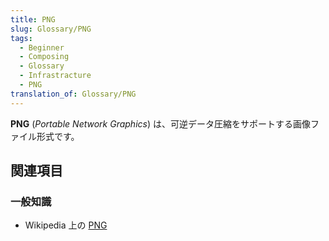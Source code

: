 ```yaml
---
title: PNG
slug: Glossary/PNG
tags:
  - Beginner
  - Composing
  - Glossary
  - Infrastracture
  - PNG
translation_of: Glossary/PNG
---
```

**PNG** (_Portable Network Graphics_) は、可逆データ圧縮をサポートする画像ファイル形式です。

## 関連項目

### 一般知識

- Wikipedia 上の [PNG](https://ja.wikipedia.org/wiki/Portable_Network_Graphics)
